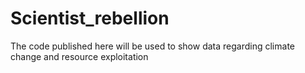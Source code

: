 # Scientist_rebellion
The code published here will be used to show data regarding climate change and resource exploitation  

